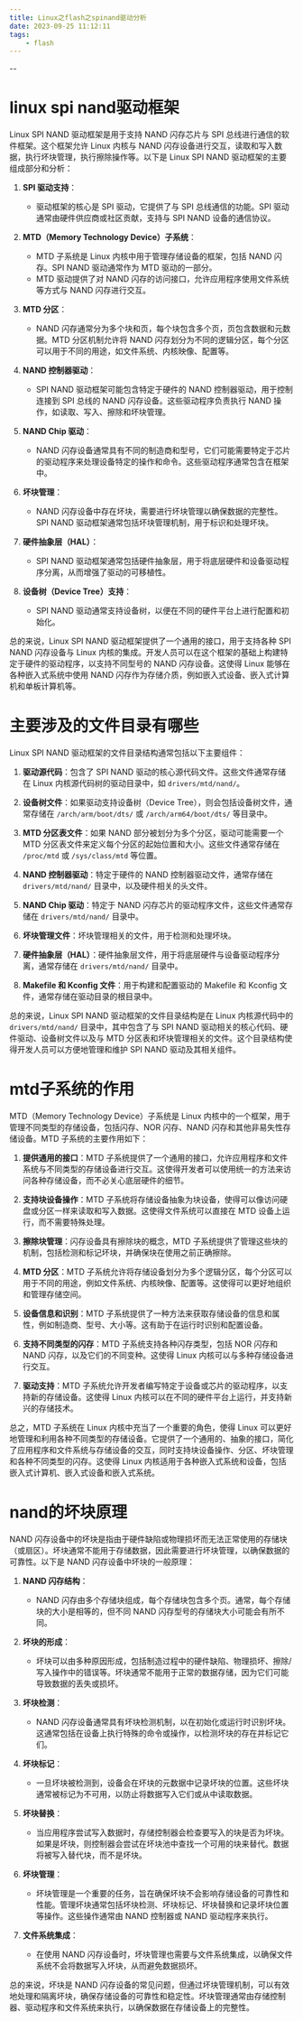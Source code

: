 ```yaml
---
title: Linux之flash之spinand驱动分析
date: 2023-09-25 11:12:11
tags:
	- flash
---
```


--

# linux spi nand驱动框架

Linux SPI NAND 驱动框架是用于支持 NAND 闪存芯片与 SPI 总线进行通信的软件框架。这个框架允许 Linux 内核与 NAND 闪存设备进行交互，读取和写入数据，执行坏块管理，执行擦除操作等。以下是 Linux SPI NAND 驱动框架的主要组成部分和分析：

1. **SPI 驱动支持**：
   - 驱动框架的核心是 SPI 驱动，它提供了与 SPI 总线通信的功能。SPI 驱动通常由硬件供应商或社区贡献，支持与 SPI NAND 设备的通信协议。

2. **MTD（Memory Technology Device）子系统**：
   - MTD 子系统是 Linux 内核中用于管理存储设备的框架，包括 NAND 闪存。SPI NAND 驱动通常作为 MTD 驱动的一部分。
   - MTD 驱动提供了对 NAND 闪存的访问接口，允许应用程序使用文件系统等方式与 NAND 闪存进行交互。

3. **MTD 分区**：
   - NAND 闪存通常分为多个块和页，每个块包含多个页，页包含数据和元数据。MTD 分区机制允许将 NAND 闪存划分为不同的逻辑分区，每个分区可以用于不同的用途，如文件系统、内核映像、配置等。

4. **NAND 控制器驱动**：
   - SPI NAND 驱动框架可能包含特定于硬件的 NAND 控制器驱动，用于控制连接到 SPI 总线的 NAND 闪存设备。这些驱动程序负责执行 NAND 操作，如读取、写入、擦除和坏块管理。

5. **NAND Chip 驱动**：
   - NAND 闪存设备通常具有不同的制造商和型号，它们可能需要特定于芯片的驱动程序来处理设备特定的操作和命令。这些驱动程序通常包含在框架中。

6. **坏块管理**：
   - NAND 闪存设备中存在坏块，需要进行坏块管理以确保数据的完整性。SPI NAND 驱动框架通常包括坏块管理机制，用于标识和处理坏块。

7. **硬件抽象层（HAL）**：
   - SPI NAND 驱动框架通常包括硬件抽象层，用于将底层硬件和设备驱动程序分离，从而增强了驱动的可移植性。

8. **设备树（Device Tree）支持**：
   - SPI NAND 驱动通常支持设备树，以便在不同的硬件平台上进行配置和初始化。

总的来说，Linux SPI NAND 驱动框架提供了一个通用的接口，用于支持各种 SPI NAND 闪存设备与 Linux 内核的集成。开发人员可以在这个框架的基础上构建特定于硬件的驱动程序，以支持不同型号的 NAND 闪存设备。这使得 Linux 能够在各种嵌入式系统中使用 NAND 闪存作为存储介质，例如嵌入式设备、嵌入式计算机和单板计算机等。

# 主要涉及的文件目录有哪些

Linux SPI NAND 驱动框架的文件目录结构通常包括以下主要组件：

1. **驱动源代码**：包含了 SPI NAND 驱动的核心源代码文件。这些文件通常存储在 Linux 内核源代码树的驱动目录中，如 `drivers/mtd/nand/`。

2. **设备树文件**：如果驱动支持设备树（Device Tree），则会包括设备树文件，通常存储在 `/arch/arm/boot/dts/` 或 `/arch/arm64/boot/dts/` 等目录中。

3. **MTD 分区表文件**：如果 NAND 部分被划分为多个分区，驱动可能需要一个 MTD 分区表文件来定义每个分区的起始位置和大小。这些文件通常存储在 `/proc/mtd` 或 `/sys/class/mtd` 等位置。

4. **NAND 控制器驱动**：特定于硬件的 NAND 控制器驱动文件，通常存储在 `drivers/mtd/nand/` 目录中，以及硬件相关的头文件。

5. **NAND Chip 驱动**：特定于 NAND 闪存芯片的驱动程序文件，这些文件通常存储在 `drivers/mtd/nand/` 目录中。

6. **坏块管理文件**：坏块管理相关的文件，用于检测和处理坏块。

7. **硬件抽象层（HAL）**：硬件抽象层文件，用于将底层硬件与设备驱动程序分离，通常存储在 `drivers/mtd/nand/` 目录中。

8. **Makefile 和 Kconfig 文件**：用于构建和配置驱动的 Makefile 和 Kconfig 文件，通常存储在驱动目录的根目录中。

总的来说，Linux SPI NAND 驱动框架的文件目录结构是在 Linux 内核源代码中的 `drivers/mtd/nand/` 目录中，其中包含了与 SPI NAND 驱动相关的核心代码、硬件驱动、设备树文件以及与 MTD 分区表和坏块管理相关的文件。这个目录结构使得开发人员可以方便地管理和维护 SPI NAND 驱动及其相关组件。

# mtd子系统的作用

MTD（Memory Technology Device）子系统是 Linux 内核中的一个框架，用于管理不同类型的存储设备，包括闪存、NOR 闪存、NAND 闪存和其他非易失性存储设备。MTD 子系统的主要作用如下：

1. **提供通用的接口**：MTD 子系统提供了一个通用的接口，允许应用程序和文件系统与不同类型的存储设备进行交互。这使得开发者可以使用统一的方法来访问各种存储设备，而不必关心底层硬件的细节。

2. **支持块设备操作**：MTD 子系统将存储设备抽象为块设备，使得可以像访问硬盘或分区一样来读取和写入数据。这使得文件系统可以直接在 MTD 设备上运行，而不需要特殊处理。

3. **擦除块管理**：闪存设备具有擦除块的概念，MTD 子系统提供了管理这些块的机制，包括检测和标记坏块，并确保块在使用之前正确擦除。

4. **MTD 分区**：MTD 子系统允许将存储设备划分为多个逻辑分区，每个分区可以用于不同的用途，例如文件系统、内核映像、配置等。这使得可以更好地组织和管理存储空间。

5. **设备信息和识别**：MTD 子系统提供了一种方法来获取存储设备的信息和属性，例如制造商、型号、大小等。这有助于在运行时识别和配置设备。

6. **支持不同类型的闪存**：MTD 子系统支持各种闪存类型，包括 NOR 闪存和 NAND 闪存，以及它们的不同变种。这使得 Linux 内核可以与多种存储设备进行交互。

7. **驱动支持**：MTD 子系统允许开发者编写特定于设备或芯片的驱动程序，以支持新的存储设备。这使得 Linux 内核可以在不同的硬件平台上运行，并支持新兴的存储技术。

总之，MTD 子系统在 Linux 内核中充当了一个重要的角色，使得 Linux 可以更好地管理和利用各种不同类型的存储设备。它提供了一个通用的、抽象的接口，简化了应用程序和文件系统与存储设备的交互，同时支持块设备操作、分区、坏块管理和各种不同类型的闪存。这使得 Linux 内核适用于各种嵌入式系统和设备，包括嵌入式计算机、嵌入式设备和嵌入式系统。

# nand的坏块原理

NAND 闪存设备中的坏块是指由于硬件缺陷或物理损坏而无法正常使用的存储块（或扇区）。坏块通常不能用于存储数据，因此需要进行坏块管理，以确保数据的可靠性。以下是 NAND 闪存设备中坏块的一般原理：

1. **NAND 闪存结构**：
   - NAND 闪存由多个存储块组成，每个存储块包含多个页。通常，每个存储块的大小是相等的，但不同 NAND 闪存型号的存储块大小可能会有所不同。

2. **坏块的形成**：
   - 坏块可以由多种原因形成，包括制造过程中的硬件缺陷、物理损坏、擦除/写入操作中的错误等。坏块通常不能用于正常的数据存储，因为它们可能导致数据的丢失或损坏。

3. **坏块检测**：
   - NAND 闪存设备通常具有坏块检测机制，以在初始化或运行时识别坏块。这通常包括在设备上执行特殊的命令或操作，以检测坏块的存在并标记它们。

4. **坏块标记**：
   - 一旦坏块被检测到，设备会在坏块的元数据中记录坏块的位置。这些坏块通常被标记为不可用，以防止将数据写入它们或从中读取数据。

5. **坏块替换**：
   - 当应用程序尝试写入数据时，存储控制器会检查要写入的块是否为坏块。如果是坏块，则控制器会尝试在坏块池中查找一个可用的块来替代。数据将被写入替代块，而不是坏块。

6. **坏块管理**：
   - 坏块管理是一个重要的任务，旨在确保坏块不会影响存储设备的可靠性和性能。管理坏块通常包括坏块检测、坏块标记、坏块替换和记录坏块位置等操作。这些操作通常由 NAND 控制器或 NAND 驱动程序来执行。

7. **文件系统集成**：
   - 在使用 NAND 闪存设备时，坏块管理也需要与文件系统集成，以确保文件系统不会将数据写入坏块，从而避免数据损坏。

总的来说，坏块是 NAND 闪存设备的常见问题，但通过坏块管理机制，可以有效地处理和隔离坏块，确保存储设备的可靠性和稳定性。坏块管理通常由存储控制器、驱动程序和文件系统来执行，以确保数据在存储设备上的完整性。

